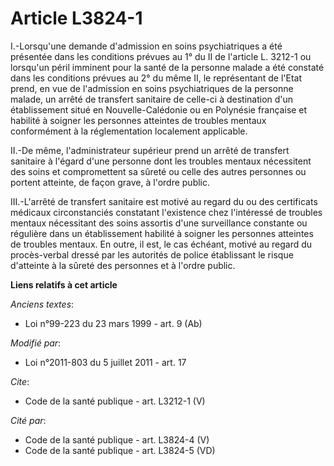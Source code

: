 # Article L3824-1

I.-Lorsqu'une demande d'admission en soins psychiatriques a été présentée dans les conditions prévues au 1° du II de
l'article L. 3212-1 ou lorsqu'un péril imminent pour la santé de la personne malade a été constaté dans les conditions
prévues au 2° du même II, le représentant de l'Etat prend, en vue de l'admission en soins psychiatriques de la personne
malade, un arrêté de transfert sanitaire de celle-ci à destination d'un établissement situé en Nouvelle-Calédonie ou en
Polynésie française et habilité à soigner les personnes atteintes de troubles mentaux conformément à la réglementation
localement applicable. 

II.-De même, l'administrateur supérieur prend un arrêté de transfert sanitaire à l'égard d'une personne dont les troubles
mentaux nécessitent des soins et compromettent sa sûreté ou celle des autres personnes ou portent atteinte, de façon grave, à
l'ordre public. 

III.-L'arrêté de transfert sanitaire est motivé au regard du ou des certificats médicaux circonstanciés constatant
l'existence chez l'intéressé de troubles mentaux nécessitant des soins assortis d'une surveillance constante ou régulière
dans un établissement habilité à soigner les personnes atteintes de troubles mentaux. En outre, il est, le cas échéant,
motivé au regard du procès-verbal dressé par les autorités de police établissant le risque d'atteinte à la sûreté des
personnes et à l'ordre public.

**Liens relatifs à cet article**

_Anciens textes_:

  - Loi n°99-223 du 23 mars 1999 - art. 9 (Ab)

_Modifié par_:

  - Loi n°2011-803 du 5 juillet 2011 - art. 17

_Cite_:

  - Code de la santé publique - art. L3212-1 (V)

_Cité par_:

  - Code de la santé publique - art. L3824-4 (V)
  - Code de la santé publique - art. L3824-5 (VD)
